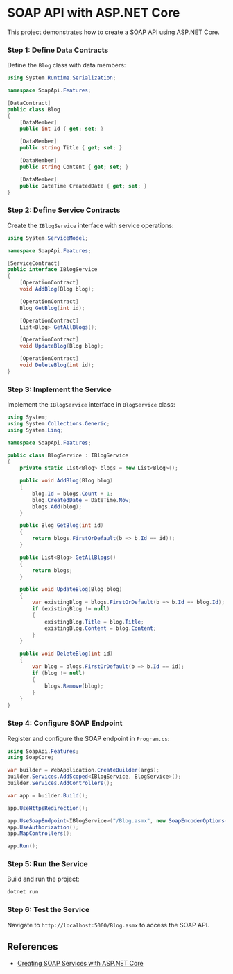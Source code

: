 # SOAP API with ASP.NET Core

This project demonstrates how to create a SOAP API using ASP.NET Core.

### Step 1: Define Data Contracts

Define the `Blog` class with data members:

```csharp
using System.Runtime.Serialization;

namespace SoapApi.Features;

[DataContract]
public class Blog
{
    [DataMember]
    public int Id { get; set; }

    [DataMember]
    public string Title { get; set; }

    [DataMember]
    public string Content { get; set; }

    [DataMember]
    public DateTime CreatedDate { get; set; }
}
```

### Step 2: Define Service Contracts

Create the `IBlogService` interface with service operations:

```csharp
using System.ServiceModel;

namespace SoapApi.Features;

[ServiceContract]
public interface IBlogService
{
    [OperationContract]
    void AddBlog(Blog blog);

    [OperationContract]
    Blog GetBlog(int id);

    [OperationContract]
    List<Blog> GetAllBlogs();

    [OperationContract]
    void UpdateBlog(Blog blog);

    [OperationContract]
    void DeleteBlog(int id);
}
```

### Step 3: Implement the Service

Implement the `IBlogService` interface in `BlogService` class:

```csharp
using System;
using System.Collections.Generic;
using System.Linq;

namespace SoapApi.Features;

public class BlogService : IBlogService
{
    private static List<Blog> blogs = new List<Blog>();

    public void AddBlog(Blog blog)
    {
        blog.Id = blogs.Count + 1;
        blog.CreatedDate = DateTime.Now;
        blogs.Add(blog);
    }

    public Blog GetBlog(int id)
    {
        return blogs.FirstOrDefault(b => b.Id == id)!;
    }

    public List<Blog> GetAllBlogs()
    {
        return blogs;
    }

    public void UpdateBlog(Blog blog)
    {
        var existingBlog = blogs.FirstOrDefault(b => b.Id == blog.Id);
        if (existingBlog != null)
        {
            existingBlog.Title = blog.Title;
            existingBlog.Content = blog.Content;
        }
    }

    public void DeleteBlog(int id)
    {
        var blog = blogs.FirstOrDefault(b => b.Id == id);
        if (blog != null)
        {
            blogs.Remove(blog);
        }
    }
}
```

### Step 4: Configure SOAP Endpoint

Register and configure the SOAP endpoint in `Program.cs`:

```csharp
using SoapApi.Features;
using SoapCore;

var builder = WebApplication.CreateBuilder(args);
builder.Services.AddScoped<IBlogService, BlogService>();
builder.Services.AddControllers();

var app = builder.Build();

app.UseHttpsRedirection();

app.UseSoapEndpoint<IBlogService>("/Blog.asmx", new SoapEncoderOptions());
app.UseAuthorization();
app.MapControllers();

app.Run();
```

### Step 5: Run the Service

Build and run the project:

```sh
dotnet run
```

### Step 6: Test the Service

Navigate to `http://localhost:5000/Blog.asmx` to access the SOAP API.

## References

- [Creating SOAP Services with ASP.NET Core](https://positiwise.com/blog/how-to-create-soap-services-using-asp-net-core#What_is_SOAP_Based_Web_Service)
